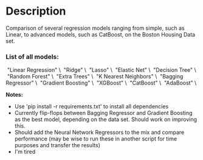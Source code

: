 <h1>Description</h1>
Comparison of several regression models ranging from simple, such as Linear, to advanced models, such as CatBoost, on the Boston Housing Data set.

<h3>List of all models:</h3>
&nbsp;"Linear Regression" \
&nbsp;"Ridge" \
&nbsp;"Lasso" \
&nbsp;"Elastic Net" \
&nbsp;"Decision Tree" \
&nbsp;"Random Forest" \
&nbsp;"Extra Trees" \
&nbsp;"K Nearest Neighbors" \
&nbsp;"Bagging Regressor" \
&nbsp;"Gradient Boosting" \
&nbsp;"XGBoost" \
&nbsp;"CatBoost" \
&nbsp;"AdaBoost" \

**Notes:**
* Use 'pip install -r requirements.txt' to install all dependencies
* Currently flip-flops between Bagging Regressor and Gradient Boosting as the best model, depending on the data set. Should work on improving this.
* Should add the Neural Network Regressors to the mix and compare performance (may be wise to run these in another script for time purposes and transfer the results)
* I'm tired
